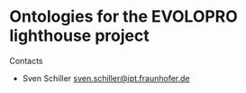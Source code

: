# Ontologies for the EVOLOPRO lighthouse project

Contacts
* Sven Schiller <sven.schiller@ipt.fraunhofer.de>